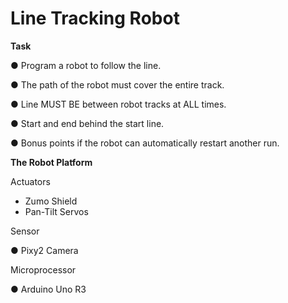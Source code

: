 # Line Tracking Robot

**Task**

● Program a robot to follow the line.

● The path of the robot must cover the entire track.

● Line MUST BE between robot tracks at ALL times.

● Start and end behind the start line.

● Bonus points if the robot can automatically restart another run.


**The Robot Platform**

Actuators
* Zumo Shield
* Pan-Tilt Servos

Sensor

● Pixy2 Camera

Microprocessor

● Arduino Uno R3

